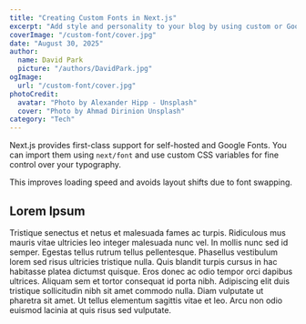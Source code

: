 ```yaml
---
title: "Creating Custom Fonts in Next.js"
excerpt: "Add style and personality to your blog by using custom or Google Fonts with Next.js’ built-in font optimization."
coverImage: "/custom-font/cover.jpg"
date: "August 30, 2025"
author:
  name: David Park
  picture: "/authors/DavidPark.jpg"
ogImage:
  url: "/custom-font/cover.jpg"
photoCredit:
  avatar: "Photo by Alexander Hipp - Unsplash"
  cover: "Photo by Ahmad Dirinion Unsplash"
category: "Tech"
---
```


Next.js provides first-class support for self-hosted and Google Fonts. You can import them using `next/font` and use custom CSS variables for fine control over your typography.

This improves loading speed and avoids layout shifts due to font swapping.


## Lorem Ipsum

Tristique senectus et netus et malesuada fames ac turpis. Ridiculous mus mauris vitae ultricies leo integer malesuada nunc vel. In mollis nunc sed id semper. Egestas tellus rutrum tellus pellentesque. Phasellus vestibulum lorem sed risus ultricies tristique nulla. Quis blandit turpis cursus in hac habitasse platea dictumst quisque. Eros donec ac odio tempor orci dapibus ultrices. Aliquam sem et tortor consequat id porta nibh. Adipiscing elit duis tristique sollicitudin nibh sit amet commodo nulla. Diam vulputate ut pharetra sit amet. Ut tellus elementum sagittis vitae et leo. Arcu non odio euismod lacinia at quis risus sed vulputate.
      
      